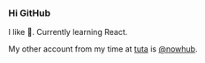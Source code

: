 ### Hi GitHub 

I like 🐍. Currently learning React.

My other account from my time at [tuta](https://github.com/tutao/tutanota) is [@nowhub](https://github.com/nowhub).
